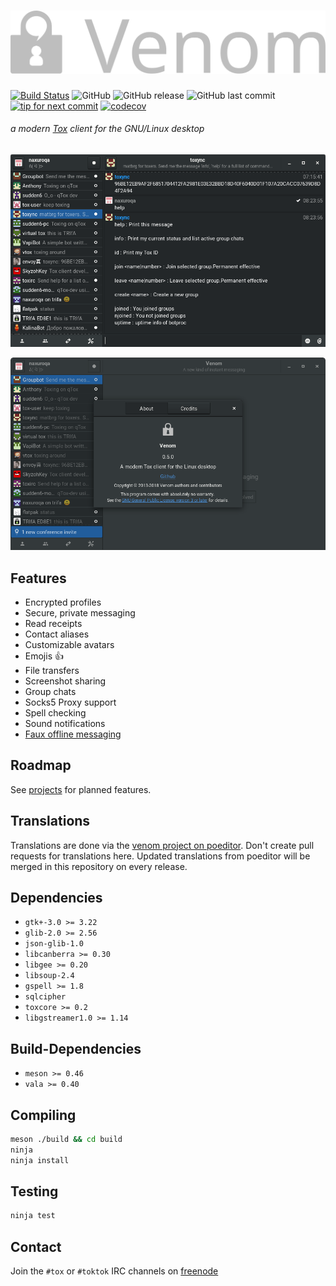 ![Venom](.github/banner/venom.svg)
=====

[![Build Status](https://travis-ci.org/naxuroqa/Venom.png?branch=develop)](https://travis-ci.org/naxuroqa/Venom)
![GitHub](https://img.shields.io/github/license/naxuroqa/venom.svg)
![GitHub release](https://img.shields.io/github/release/naxuroqa/venom.svg)
![GitHub last commit](https://img.shields.io/github/last-commit/naxuroqa/venom.svg)
[![tip for next commit](http://tip4commit.com/projects/634.svg)](http://tip4commit.com/projects/634)
[![codecov](https://codecov.io/gh/naxuroqa/Venom/branch/develop/graph/badge.svg)](https://codecov.io/gh/naxuroqa/Venom)


###### a modern [Tox](https://github.com/TokTok/c-toxcore) client for the GNU/Linux desktop

![screenshot1](.github/screenshots/screenshot1.png)

![screenshot2](.github/screenshots/screenshot2.png)

Features
--------

* Encrypted profiles
* Secure, private messaging
* Read receipts
* Contact aliases
* Customizable avatars
* Emojis 👍
* File transfers
* Screenshot sharing
* Group chats
* Socks5 Proxy support
* Spell checking
* Sound notifications
* [Faux offline messaging](https://wiki.tox.chat/users/offline_messaging)

Roadmap
-------

See [projects](https://github.com/naxuroqa/Venom/projects) for planned features.

Translations
------------

Translations are done via the [venom project on poeditor](https://poeditor.com/join/project/5weMhrvGjN).
Don't create pull requests for translations here. Updated translations from poeditor will be merged in this repository on every release.

Dependencies
------------

* `gtk+-3.0 >= 3.22`
* `glib-2.0 >= 2.56`
* `json-glib-1.0`
* `libcanberra >= 0.30`
* `libgee >= 0.20`
* `libsoup-2.4`
* `gspell >= 1.8`
* `sqlcipher`
* `toxcore >= 0.2`
* `libgstreamer1.0 >= 1.14`

Build-Dependencies
------------------
* `meson >= 0.46`
* `vala >= 0.40`

Compiling
---------
```bash
meson ./build && cd build
ninja
ninja install
```

Testing
-------
```bash
ninja test
```

Contact
-------

Join the `#tox` or `#toktok` IRC channels on [freenode](https://freenode.net/)
